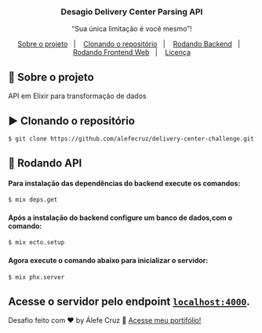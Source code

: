 <div  align="center">
  <h3>
   Desagio Delivery Center Parsing API
  </h3>
</div>
<p align="center">“Sua única limitação é você mesmo”!</blockquote>

<p align="center">
  <a href="#rocket-sobre-o-projeto">Sobre o projeto</a>&nbsp;&nbsp;&nbsp;|&nbsp;&nbsp;&nbsp;
  <a href="#arrow_forward-clonando-o-repositório">Clonando o repositório</a>&nbsp;&nbsp;&nbsp;|&nbsp;&nbsp;&nbsp;
  <a href="#wrench-rodando-backend">Rodando Backend</a>&nbsp;&nbsp;&nbsp;|&nbsp;&nbsp;&nbsp;
  <a href="#package-rodando-frontend-web">Rodando Frontend Web</a>&nbsp;&nbsp;&nbsp;|&nbsp;&nbsp;&nbsp;
  <a href="#memo-licença">Licença</a>
</p>

## :rocket: Sobre o projeto

API em Elixir para transformação de dados

## :arrow_forward: Clonando o repositório

```sh
$ git clone https://github.com/alefecruz/delivery-center-challenge.git
```

## :wrench: Rodando API

#### Para instalação das dependências do backend execute os comandos:
```sh
$ mix deps.get
```
#### Após a instalação do backend configure um banco de dados,com o comando:
```sh
$ mix ecto.setup
```

#### Agora execute o comando abaixo para inicializar o servidor:
```sh
$ mix phx.server
```

Acesse o servidor pelo endpoint [`localhost:4000`](http://localhost:4000).
---

Desafio feito com ♥ by Álefe Cruz :wave: [Acesse meu portifólio!](https://www.alefecruz.com.br/)

